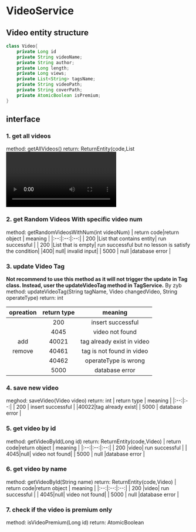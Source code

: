 # VideoService
## Video entity structure
```java
class Video{
    private Long id
    private String videoName;
    private String author;
    private Long length;
    private Long views;
    private List<String> tagsName;
    private String videoPath;
    private String coverPath;
    private AtomicBoolean isPremium;
}
```
## interface
### 1. get all videos
method: getAllVideos()
return: ReturnEntity(code,List<Video>)
| return code|return object | meaning |
|:--:|:--:|:--:|
| 200 |List that contains entity| run successful |
| 200 |List that is empty| run successful but no lesson is satisfy the condition|
| 4045|null| video not found|
| 5000 | null |database error |

### 2. get Random Videos With specific video num
method: getRandomVideosWithNum(int videoNum)
| return code|return object | meaning |
|:--:|:--:|:--:|
| 200 |List that contains entity| run successful |
| 200 |List that is empty| run successful but no lesson is satisfy the condition|
|400| null| invalid input|
| 5000 | null |database error |

### 3. update Video Tag
__Not recommend to use this method as it will not trigger the update in Tag class. Instead, user the updateVideoTag method in TagService.__ By zyb
method: updateVideoTag(String tagName, Video changedVideo, String operateType)
return: int

|opreation| return type | meaning |
|:--:|:--:|:--:|
|| 200 | insert successful |
||4045|video not found|
|add |40021| tag already exist in video|
|remove|40461| tag is not found in video|
||40462|operateType is wrong|
|| 5000 | database error |

### 4. save new video
meghod: saveVideo(Video video)
return: int
| return type | meaning |
|:--:|:--:|
| 200 | insert successful |
|40022|tag already exist|
| 5000 | database error |

### 5. get video by id
method: getVideoById(Long id)
return: ReturnEntity(code,Video)
| return code|return object | meaning |
|:--:|:--:|:--:|
| 200 |video| run successful |
| 4045|null| video not found|
| 5000 | null |database error |

### 6. get video by name
method: getVideoById(String name)
return: ReturnEntity(code,Video)
| return code|return object | meaning |
|:--:|:--:|:--:|
| 200 |video| run successful |
| 4045|null| video not found|
| 5000 | null |database error |

### 7. check if the video is premium only
method: isVideoPremium(Long id)
return: AtomicBoolean

